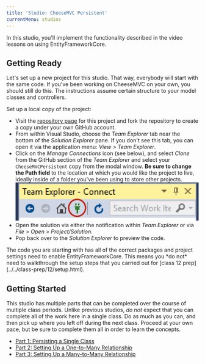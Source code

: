 ```yaml
---
title: 'Studio: CheeseMVC Persistent'
currentMenu: studios
---
```


In this studio, you'll implement the functionality described in the video lessons on using EntityFrameworkCore.

## Getting Ready

Let's set up a new project for this studio. That way, everybody will start with the same code. If you've been working on CheeseMVC on your own, you should still do this. The instructions assume certain structure to your model classes and controllers.

Set up a local copy of the project:
- Visit the [repository page](https://github.com/LaunchCodeEducation/CheeseMVCPersistent) for this project and fork the repository to create a copy under your own GitHub account.
- From within Visual Studio, choose the *Team Explorer* tab near the bottom of the *Solution Explorer* pane. If you don't see this tab, you can open it via the application menu: *View > Team Explorer*.
- Click on the *Manage Connections* icon (see below), and select *Clone* from the GitHub section of the *Team Explorer* and select your `CheeseMVCPersistent` copy from the modal window. **Be sure to change the Path field** to the location at which you would like the project to live, ideally inside of a folder you've been using to store other projects.
	![Manage Connections](../../assignments/images/team-explorer-connections.png)
- Open the solution via either the notification within *Team Explorer* or via *File > Open > Project/Solution*.
- Pop back over to the *Solution Explorer* to preview the code.

<aside class="aside-note" markdown="1">
The code you are starting with has all of the correct packages and project settings need to enable EntityFrameworkCore. This means you *do not* need to walkthrough the setup steps that you carried out for [class 12 prep](../../class-prep/12/setup.html).
</aside>

## Getting Started

This studio has multiple parts that can be completed over the course of multiple class periods. Unlike previous studios, *do not* expect that you can complete all of the work here in a single class. Do as much as you can, and then pick up where you left off during the next class. Proceed at your own pace, but be sure to complete them all in order to learn the concepts.


- [Part 1: Persisting a Single Class](single-class-persistence/)
- [Part 2: Setting Up a One-to-Many Relationship](one-to-many/)
- [Part 3: Setting Up a Many-to-Many Relationship](many-to-many/)
